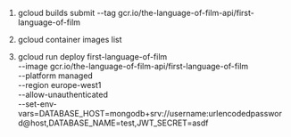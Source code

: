 1. gcloud builds submit --tag gcr.io/the-language-of-film-api/first-language-of-film

2. gcloud container images list

3. gcloud run deploy first-language-of-film \
  --image gcr.io/the-language-of-film-api/first-language-of-film \
  --platform managed \
  --region europe-west1 \
  --allow-unauthenticated \
  --set-env-vars=DATABASE_HOST=mongodb+srv://username:urlencodedpassword@host,DATABASE_NAME=test,JWT_SECRET=asdf